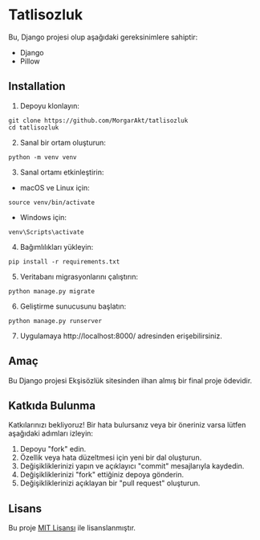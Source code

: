 # Tatlisozluk

Bu, Django projesi olup aşağıdaki gereksinimlere sahiptir:

- Django
- Pillow


## Installation

1. Depoyu klonlayın:
```
git clone https://github.com/MorgarAkt/tatlisozluk
cd tatlisozluk
```


2. Sanal bir ortam oluşturun:
```
python -m venv venv
```

3. Sanal ortamı etkinleştirin:
- macOS ve Linux için:
```
source venv/bin/activate
```
- Windows için:
```
venv\Scripts\activate
```

4. Bağımlılıkları yükleyin:
```
pip install -r requirements.txt
```

5. Veritabanı migrasyonlarını çalıştırın:
```
python manage.py migrate
```

6. Geliştirme sunucusunu başlatın:
```
python manage.py runserver
```

7. Uygulamaya http://localhost:8000/ adresinden erişebilirsiniz.

## Amaç
Bu Django projesi Ekşisözlük sitesinden ilhan almış bir final proje ödevidir.


## Katkıda Bulunma
Katkılarınızı bekliyoruz! Bir hata bulursanız veya bir öneriniz varsa lütfen aşağıdaki adımları izleyin:

1. Depoyu "fork" edin.
2. Özellik veya hata düzeltmesi için yeni bir dal oluşturun.
3. Değişikliklerinizi yapın ve açıklayıcı "commit" mesajlarıyla kaydedin.
4. Değişikliklerinizi "fork" ettiğiniz depoya gönderin.
5. Değişikliklerinizi açıklayan bir "pull request" oluşturun.

## Lisans
Bu proje [MIT Lisansı](LICENSE) ile lisanslanmıştır.
